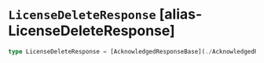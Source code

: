 # `LicenseDeleteResponse` [alias-LicenseDeleteResponse]
```typescript
type LicenseDeleteResponse = [AcknowledgedResponseBase](./AcknowledgedResponseBase.md);
```
